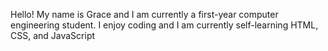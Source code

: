 Hello! My name is Grace and I am currently a first-year computer engineering student.
I enjoy coding and I am currently self-learning HTML, CSS, and JavaScript



